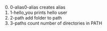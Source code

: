 0. 0-alias0-alias creates alias
1. 1-hello_you prints hello user
2. 2-path add folder to path
3. 3-paths count number of directories in PATH
